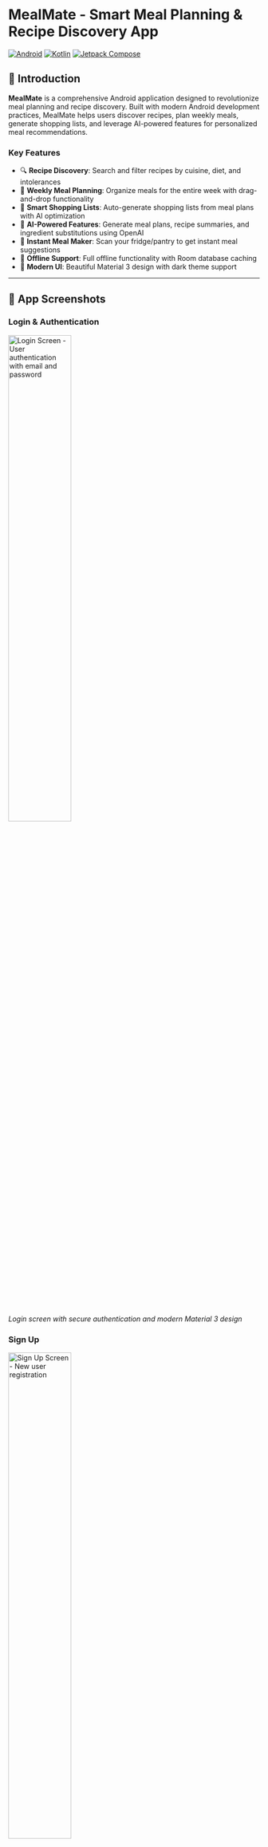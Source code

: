 # MealMate - Smart Meal Planning & Recipe Discovery App

[![Android](https://img.shields.io/badge/Platform-Android-green.svg)](https://developer.android.com/)
[![Kotlin](https://img.shields.io/badge/Language-Kotlin-blue.svg)](https://kotlinlang.org/)
[![Jetpack Compose](https://img.shields.io/badge/UI-Jetpack%20Compose-brightgreen.svg)](https://developer.android.com/jetpack/compose)

## 📱 Introduction

**MealMate** is a comprehensive Android application designed to revolutionize meal planning and recipe discovery. Built with modern Android development practices, MealMate helps users discover recipes, plan weekly meals, generate shopping lists, and leverage AI-powered features for personalized meal recommendations.

### Key Features
- 🔍 **Recipe Discovery**: Search and filter recipes by cuisine, diet, and intolerances
- 📅 **Weekly Meal Planning**: Organize meals for the entire week with drag-and-drop functionality
- 🛒 **Smart Shopping Lists**: Auto-generate shopping lists from meal plans with AI optimization
- 🤖 **AI-Powered Features**: Generate meal plans, recipe summaries, and ingredient substitutions using OpenAI
- 📸 **Instant Meal Maker**: Scan your fridge/pantry to get instant meal suggestions
- 💾 **Offline Support**: Full offline functionality with Room database caching
- 🎨 **Modern UI**: Beautiful Material 3 design with dark theme support

---

## 📸 App Screenshots

### Login & Authentication
<img src="images/login screen.png" alt="Login Screen - User authentication with email and password" width="50%">

*Login screen with secure authentication and modern Material 3 design*

### Sign Up
<img src="images/signup screen.png" alt="Sign Up Screen - New user registration" width="50%">

*User registration screen for creating new accounts*

### Home Screen
<img src="images/home screen.png" alt="Home Screen - Main dashboard with featured recipes and quick actions" width="50%">

*Main dashboard displaying featured recipes, quick access to discover recipes, and instant meal maker*

### Recipe Search & Discovery
<img src="images/recipe search screen.png" alt="Recipe Search Screen - Browse and filter recipes by various criteria" width="50%">

*Recipe discovery screen with search functionality, diet filters, and intolerance options*

### Recipe Details
<img src="images/recipe detail.png" alt="Recipe Detail Screen - Comprehensive recipe information with ingredients and instructions" width="50%">

*Detailed recipe view showing ingredients, cooking instructions, nutritional information, and AI-generated summary*

### Weekly Meal Plan
<img src="images/weekly meal plan.png" alt="Weekly Meal Plan - Organize meals for the entire week" width="50%">

*Weekly meal planner with organized breakfast, lunch, and dinner slots for each day*

### Shopping List
<img src="images/AI generated shoping list.png" alt="Shopping List - AI-optimized shopping list with checkboxes" width="50%">

*Smart shopping list with AI optimization, organized by store sections, and check-off functionality*

### AI-Generated Recipe Summary
<img src="images/AI-generated recipe summary.png" alt="AI Recipe Summary - OpenAI-powered recipe description" width="50%">

*AI-generated recipe summary providing engaging descriptions and key highlights*

### Profile Screen
<img src="images/profile screen.png" alt="Profile Screen - User profile with dietary preferences" width="50%">

*User profile displaying personal information and dietary preferences*

### Settings
<img src="images/settings screen.png" alt="Settings Screen - App configuration and preferences" width="50%">

*Settings screen for managing dietary restrictions, calorie goals, theme preferences, and notifications*

---

## 🎯 Feature Implementation Documentation

This section maps each grading criterion to its specific implementation in the codebase.

### 1. Navigation & Single Activity Architecture (10 points)

**Implementation**: All screens are managed under a single `MainActivity` using Navigation Component 3 with a navigation graph and proper back stack management.

**Screen**: All screens

**Code Reference**: 
- [MainActivity.kt#L27-L37](https://github.com/vubangsi/mealmate/blob/main/app/src/main/java/com/mercel/mealmate/MainActivity.kt#L27-L37) - Single Activity setup with Navigation
- [NavGraph.kt#L34-L122](https://github.com/vubangsi/mealmate/blob/main/app/src/main/java/com/mercel/mealmate/presentation/navigation/NavGraph.kt#L34-L122) - Navigation graph definition

**Code Snippet**:
```kotlin
@AndroidEntryPoint
class MainActivity : ComponentActivity() {
    override fun onCreate(savedInstanceState: Bundle?) {
        super.onCreate(savedInstanceState)
        enableEdgeToEdge()
        setContent {
            MealMateTheme {
                MealMateApp()
            }
        }
    }
}

@Composable
fun NavGraph(
    navController: NavHostController,
    startDestination: String = Screen.Home.route,
    modifier: Modifier = Modifier
) {
    NavHost(
        navController = navController,
        startDestination = startDestination,
        modifier = modifier
    ) {
        composable(Screen.Auth.route) { AuthScreen(...) }
        composable(Screen.Home.route) { HomeScreen(...) }
        composable(Screen.Discover.route) { DiscoverScreen(...) }
        // ... other screens with proper back stack management
    }
}
```

---

### 2. Room Database (Local Persistence) (10 points)

**Implementation**: Complete Room database implementation with entities, DAOs, and CRUD operations for recipes, meal plans, shopping items, and users.

**Screen**: All screens (data persistence layer)

**Code Reference**:
- [MealMateDatabase.kt#L18-L33](https://github.com/vubangsi/mealmate/blob/main/app/src/main/java/com/mercel/mealmate/data/local/MealMateDatabase.kt#L18-L33) - Database definition
- [RecipeDao.kt](https://github.com/vubangsi/mealmate/blob/main/app/src/main/java/com/mercel/mealmate/data/local/dao/RecipeDao.kt) - Recipe CRUD operations
- [MealPlanDao.kt](https://github.com/vubangsi/mealmate/blob/main/app/src/main/java/com/mercel/mealmate/data/local/dao/MealPlanDao.kt) - Meal plan operations
- [ShoppingDao.kt](https://github.com/vubangsi/mealmate/blob/main/app/src/main/java/com/mercel/mealmate/data/local/dao/ShoppingDao.kt) - Shopping list operations

**Code Snippet**:
```kotlin
@Database(
    entities = [
        RecipeEntity::class,
        MealEntryEntity::class,
        ShoppingItemEntity::class,
        UserEntity::class
    ],
    version = 4,
    exportSchema = false
)
@TypeConverters(Converters::class)
abstract class MealMateDatabase : RoomDatabase() {
    abstract fun recipeDao(): RecipeDao
    abstract fun mealPlanDao(): MealPlanDao
    abstract fun shoppingDao(): ShoppingDao
    abstract fun userDao(): UserDao
}
```

---

### 3. DataStore (User Preferences) (5 points)

**Implementation**: DataStore Preferences implementation for saving and retrieving user preferences including diet, intolerances, calorie goals, budget, and theme.

**Screen**: Settings Screen, Profile Screen

**Code Reference**:
- [PreferencesRepositoryImpl.kt#L14-L87](https://github.com/vubangsi/mealmate/blob/main/app/src/main/java/com/mercel/mealmate/data/repository/PreferencesRepositoryImpl.kt#L14-L87) - DataStore implementation
- [DataStoreModule.kt](https://github.com/vubangsi/mealmate/blob/main/app/src/main/java/com/mercel/mealmate/di/DataStoreModule.kt) - DataStore dependency injection

**Code Snippet**:
```kotlin
class PreferencesRepositoryImpl @Inject constructor(
    private val dataStore: DataStore<Preferences>
) : PreferencesRepository {

    private object PreferencesKeys {
        val DIET = stringPreferencesKey("diet")
        val INTOLERANCES = stringSetPreferencesKey("intolerances")
        val CALORIES_PER_DAY = intPreferencesKey("calories_per_day")
        val BUDGET_PER_WEEK = intPreferencesKey("budget_per_week")
        val THEME = stringPreferencesKey("theme")
    }

    override val userPrefs: Flow<UserPrefs> = dataStore.data
        .catch { exception ->
            if (exception is IOException) {
                emit(emptyPreferences())
            } else {
                throw exception
            }
        }
        .map { preferences ->
            UserPrefs(
                diet = preferences[PreferencesKeys.DIET],
                intolerances = preferences[PreferencesKeys.INTOLERANCES] ?: emptySet(),
                caloriesPerDay = preferences[PreferencesKeys.CALORIES_PER_DAY],
                budgetPerWeek = preferences[PreferencesKeys.BUDGET_PER_WEEK],
                theme = AppTheme.valueOf(
                    preferences[PreferencesKeys.THEME] ?: AppTheme.SYSTEM.name
                )
            )
        }
}
```

---

### 4. Retrofit (Remote Data Source) (10 points)

**Implementation**: Retrofit integration with Spoonacular API for recipe search and details, including coroutine support and proper error handling.

**Screen**: Discover Screen, Recipe Detail Screen

**Code Reference**:
- [SpoonacularApi.kt#L9-L27](https://github.com/vubangsi/mealmate/blob/main/app/src/main/java/com/mercel/mealmate/data/remote/api/SpoonacularApi.kt#L9-L27) - API interface
- [NetworkModule.kt](https://github.com/vubangsi/mealmate/blob/main/app/src/main/java/com/mercel/mealmate/di/NetworkModule.kt) - Retrofit configuration
- [RecipeRepositoryImpl.kt](https://github.com/vubangsi/mealmate/blob/main/app/src/main/java/com/mercel/mealmate/data/repository/RecipeRepositoryImpl.kt) - Repository implementation

**Code Snippet**:
```kotlin
interface SpoonacularApi {
    @GET("recipes/complexSearch")
    suspend fun searchRecipes(
        @Query("query") query: String,
        @Query("diet") diet: String? = null,
        @Query("intolerances") intolerances: String? = null,
        @Query("addRecipeInformation") addRecipeInformation: Boolean = true,
        @Query("addRecipeNutrition") addRecipeNutrition: Boolean = true,
        @Query("number") number: Int = 20,
        @Query("apiKey") apiKey: String
    ): RecipeSearchResponse

    @GET("recipes/{id}/information")
    suspend fun getRecipeById(
        @Path("id") id: Int,
        @Query("includeNutrition") includeNutrition: Boolean = true,
        @Query("apiKey") apiKey: String
    ): RecipeDto
}
```

---

### 5. WorkManager (Background Task Scheduling) (5 points)

**Implementation**: WorkManager implementation for weekly meal plan reminders and background data synchronization.

**Screen**: Background tasks (triggered automatically)

**Code Reference**:
- [WeeklyReminderWorker.kt#L19-L73](https://github.com/vubangsi/mealmate/blob/main/app/src/main/java/com/mercel/mealmate/worker/WeeklyReminderWorker.kt#L19-L73) - Weekly reminder worker
- [SyncWorker.kt](https://github.com/vubangsi/mealmate/blob/main/app/src/main/java/com/mercel/mealmate/worker/SyncWorker.kt) - Background sync worker

**Code Snippet**:
```kotlin
@HiltWorker
class WeeklyReminderWorker @AssistedInject constructor(
    @Assisted context: Context,
    @Assisted workerParams: WorkerParameters
) : CoroutineWorker(context, workerParams) {

    override suspend fun doWork(): Result {
        return try {
            createNotificationChannel()
            sendNotification()
            Result.success()
        } catch (e: Exception) {
            Result.failure()
        }
    }

    private fun sendNotification() {
        val builder = NotificationCompat.Builder(applicationContext, CHANNEL_ID)
            .setSmallIcon(R.drawable.ic_launcher_foreground)
            .setContentTitle("Plan Your Week")
            .setContentText("Don't forget to plan your meals for the upcoming week!")
            .setPriority(NotificationCompat.PRIORITY_DEFAULT)
            .setAutoCancel(true)
        // ... notification logic
    }
}
```

---

### 6. Clean Architecture Implementation (10 points)

**Implementation**: Complete Clean Architecture with data, domain, and presentation layers. Each feature is sub-packaged into screen, uistate, and viewmodel.

**Screen**: All screens

**Code Reference**:
- [Domain Layer](https://github.com/vubangsi/mealmate/tree/main/app/src/main/java/com/mercel/mealmate/domain) - Use cases and models
- [Data Layer](https://github.com/vubangsi/mealmate/tree/main/app/src/main/java/com/mercel/mealmate/data) - Repositories and data sources
- [Presentation Layer](https://github.com/vubangsi/mealmate/tree/main/app/src/main/java/com/mercel/mealmate/presentation) - ViewModels and UI

**Package Structure**:
```
com.mercel.mealmate/
├── core/                          # Core utilities
│   └── util/
├── data/                          # Data layer
│   ├── local/                     # Room database
│   │   ├── dao/
│   │   ├── entity/
│   │   └── converter/
│   ├── remote/                    # API services
│   │   ├── api/
│   │   └── dto/
│   ├── mapper/                    # Data mappers
│   └── repository/                # Repository implementations
├── domain/                        # Domain layer
│   ├── model/                     # Domain models
│   ├── repository/                # Repository interfaces
│   └── usecase/                   # Use cases
├── presentation/                  # Presentation layer
│   ├── auth/
│   │   ├── screen/
│   │   ├── uistate/
│   │   └── viewmodel/
│   ├── discover/
│   │   ├── screen/
│   │   ├── uistate/
│   │   └── viewmodel/
│   ├── detail/
│   ├── home/
│   ├── plan/
│   ├── shopping/
│   ├── profile/
│   ├── settings/
│   ├── instantmeal/
│   └── navigation/
├── di/                            # Dependency injection
└── worker/                        # Background workers
```

---

### 7. Package Hierarchy (Mandatory) (5 points)

**Implementation**: Clearly structured folders reflecting Clean Architecture layers as shown above in section 6.

**Code Reference**: See package structure in section 6 above.

---

### 8. Testing (Mandatory - ViewModel Only) (10 points)

**Implementation**: Comprehensive ViewModel unit tests using JUnit, MockK, and Turbine for testing state flows.

**Screen**: Discover Screen (ViewModel testing)

**Code Reference**:
- [DiscoverViewModelTest.kt#L27-L199](https://github.com/vubangsi/mealmate/blob/main/app/src/test/java/com/mercel/mealmate/presentation/discover/viewmodel/DiscoverViewModelTest.kt#L27-L199) - Complete ViewModel test suite

**Code Snippet**:
```kotlin
@OptIn(ExperimentalCoroutinesApi::class)
class DiscoverViewModelTest {

    private lateinit var searchRecipesUseCase: SearchRecipesUseCase
    private lateinit var toggleFavoriteUseCase: ToggleFavoriteUseCase
    private lateinit var viewModel: DiscoverViewModel
    private val testDispatcher = StandardTestDispatcher()

    @Test
    fun `searchRecipes updates state with success`() = runTest {
        // Given
        val mockRecipes = listOf(
            createMockRecipe("1", "Pasta"),
            createMockRecipe("2", "Pizza")
        )
        coEvery { 
            searchRecipesUseCase(any(), any(), any()) 
        } returns flowOf(Result.success(mockRecipes))

        // When
        viewModel = DiscoverViewModel(searchRecipesUseCase, toggleFavoriteUseCase)
        testDispatcher.scheduler.advanceUntilIdle()

        // Then
        viewModel.uiState.test {
            val state = awaitItem()
            assertFalse(state.isLoading)
            assertEquals(2, state.recipes.size)
            assertEquals("Pasta", state.recipes[0].title)
            assertEquals("Pizza", state.recipes[1].title)
            assertEquals(null, state.error)
        }
    }

    @Test
    fun `toggleFavorite calls use case`() = runTest {
        // Given
        val mockRecipes = listOf(createMockRecipe("1", "Test"))
        coEvery { 
            searchRecipesUseCase(any(), any(), any()) 
        } returns flowOf(Result.success(mockRecipes))
        viewModel = DiscoverViewModel(searchRecipesUseCase, toggleFavoriteUseCase)
        testDispatcher.scheduler.advanceUntilIdle()

        // When
        viewModel.toggleFavorite("1")
        testDispatcher.scheduler.advanceUntilIdle()

        // Then
        coVerify { toggleFavoriteUseCase("1") }
    }
}
```

---

### 9. Generative AI Integration (Mandatory) (10 points)

**Implementation**: OpenAI GPT-3.5-turbo integration for multiple AI features including meal plan generation, recipe summaries, shopping list optimization, and instant meal suggestions.

**Screen**: Weekly Meal Plan, Recipe Detail, Shopping List, Instant Meal Maker

**Code Reference**:
- [AiRepositoryImpl.kt#L12-L361](https://github.com/vubangsi/mealmate/blob/main/app/src/main/java/com/mercel/mealmate/data/repository/AiRepositoryImpl.kt#L12-L361) - AI implementation
- [OpenAiApi.kt](https://github.com/vubangsi/mealmate/blob/main/app/src/main/java/com/mercel/mealmate/data/remote/api/OpenAiApi.kt) - OpenAI API interface

#### AI Feature 1: Weekly Meal Plan Generation

**Prompt**:
```
Generate a weekly meal plan with the following preferences:
- diet: vegetarian
- calories: 2000
- intolerances: dairy

Provide a balanced meal plan for breakfast, lunch, and dinner for 7 days.
Format the response as a clear weekly schedule.
```

**Code Snippet**:
```kotlin
override suspend fun generateWeeklyPlan(preferences: Map<String, Any>): Result<String> {
    return try {
        val prompt = buildString {
            append("Generate a weekly meal plan with the following preferences:\n")
            preferences.forEach { (key, value) ->
                append("- $key: $value\n")
            }
            append("\nProvide a balanced meal plan for breakfast, lunch, and dinner for 7 days. ")
            append("Format the response as a clear weekly schedule.")
        }

        val response = withTimeoutOrNull(TIMEOUT_MS) {
            openAiApi.generateCompletion(
                authHeader = "Bearer $apiKey",
                request = OpenAiRequest(
                    model = "gpt-3.5-turbo",
                    messages = listOf(
                        ChatMessage(role = "system", content = "You are a helpful meal planning assistant."),
                        ChatMessage(role = "user", content = prompt)
                    ),
                    temperature = 0.7,
                    maxTokens = 2048
                )
            )
        }
        
        Result.success(response?.choices?.firstOrNull()?.message?.content ?: "No plan generated")
    } catch (e: Exception) {
        Result.failure(Exception("Failed to generate meal plan: ${e.message}"))
    }
}
```

**Screenshot**: See "Weekly Meal Plan" screenshot above

---

#### AI Feature 2: Recipe Summary Generation

**Prompt**:
```
Create a brief, engaging summary for this recipe:
Title: Chicken Parmesan
Ingredients: chicken breast, marinara sauce, mozzarella cheese, parmesan cheese, breadcrumbs

Provide a 2-3 sentence description highlighting key flavors and appeal.
```

**Code Snippet**:
```kotlin
override suspend fun generateRecipeSummary(
    recipeTitle: String,
    ingredients: List<String>
): Result<String> {
    return try {
        val prompt = """
            Create a brief, engaging summary for this recipe:
            Title: $recipeTitle
            Ingredients: ${ingredients.joinToString(", ")}

            Provide a 2-3 sentence description highlighting key flavors and appeal.
        """.trimIndent()

        val response = withTimeoutOrNull(TIMEOUT_MS) {
            openAiApi.generateCompletion(
                authHeader = "Bearer $apiKey",
                request = OpenAiRequest(
                    model = "gpt-3.5-turbo",
                    messages = listOf(
                        ChatMessage(role = "system", content = "You are a helpful culinary assistant."),
                        ChatMessage(role = "user", content = prompt)
                    ),
                    temperature = 0.7,
                    maxTokens = 500
                )
            )
        }
        
        Result.success(response?.choices?.firstOrNull()?.message?.content ?: "No summary generated")
    } catch (e: Exception) {
        Result.failure(Exception("Failed to generate summary: ${e.message}"))
    }
}
```

**Screenshot**: See "AI-Generated Recipe Summary" screenshot above

---

#### AI Feature 3: Shopping List Optimization

**Prompt**:
```
Optimize this shopping list by grouping items by store section:
- Tomatoes
- Chicken breast
- Milk
- Bread
- Apples

Group items into: Produce, Dairy, Meat, Pantry, Frozen, Bakery, Other
```

**Code Snippet**:
```kotlin
override suspend fun optimizeShoppingList(items: List<String>): Result<String> {
    return try {
        val prompt = """
            Optimize this shopping list by grouping items by store section:
            ${items.joinToString("\n")}

            Group items into: Produce, Dairy, Meat, Pantry, Frozen, Bakery, Other
        """.trimIndent()

        val response = withTimeoutOrNull(TIMEOUT_MS) {
            openAiApi.generateCompletion(
                authHeader = "Bearer $apiKey",
                request = OpenAiRequest(
                    model = "gpt-3.5-turbo",
                    messages = listOf(
                        ChatMessage(role = "system", content = "You are a helpful shopping assistant."),
                        ChatMessage(role = "user", content = prompt)
                    ),
                    temperature = 0.7,
                    maxTokens = 1000
                )
            )
        }
        
        Result.success(response?.choices?.firstOrNull()?.message?.content ?: "No optimization generated")
    } catch (e: Exception) {
        Result.failure(Exception("Failed to optimize shopping list: ${e.message}"))
    }
}
```

**Screenshot**: See "AI Generated Shopping List" screenshot above

---

#### AI Feature 4: Instant Meal Plan from Available Ingredients

**Prompt**:
```
Create an instant meal plan for today (breakfast, lunch, dinner) using ONLY these available ingredients:

AVAILABLE INGREDIENTS:
- Eggs
- Bread
- Tomatoes
- Chicken breast
- Rice

REQUIREMENTS:
- Use only ingredients from the list above
- Create balanced, nutritious meals
- Provide quick, simple recipes (15-30 minutes max)
- Include cooking instructions and estimated prep/cook times
```

**Code Snippet**:
```kotlin
override suspend fun generateInstantMealPlan(availableIngredients: List<String>): Result<String> {
    return try {
        val prompt = """
        Create an instant meal plan for today (breakfast, lunch, dinner) using ONLY these available ingredients:
        
        AVAILABLE INGREDIENTS:
        ${availableIngredients.joinToString("\n")}
        
        REQUIREMENTS:
        - Use only ingredients from the list above
        - Create balanced, nutritious meals
        - Provide quick, simple recipes (15-30 minutes max)
        - Suggest substitutions if certain ingredients are missing
        - Include cooking instructions and estimated prep/cook times
        
        FORMAT:
        BREAKFAST:
        - Recipe Name
        - Ingredients used: [list]
        - Instructions: [brief steps]
        - Prep time: X minutes
        
        LUNCH:
        [same format]
        
        DINNER:
        [same format]
        
        SHOPPING NOTES:
        [Any critical missing ingredients needed for better meals]
        """

        val response = withTimeoutOrNull(TIMEOUT_MS) {
            openAiApi.generateCompletion(
                authHeader = "Bearer $apiKey",
                request = OpenAiRequest(
                    model = "gpt-3.5-turbo",
                    messages = listOf(
                        ChatMessage(role = "system", content = "You are an expert chef and meal planning assistant."),
                        ChatMessage(role = "user", content = prompt)
                    ),
                    temperature = 0.7,
                    maxTokens = 2048
                )
            )
        }
        
        Result.success(response?.choices?.firstOrNull()?.message?.content ?: "Unable to generate meal plan")
    } catch (e: Exception) {
        Result.failure(e)
    }
}
```

---

### 10. Project Documentation (README) (10 points)

**Implementation**: This comprehensive README file with all required sections.

---

### 11. User Interface & UX Design (5 points)

**Implementation**: Modern UI built with Jetpack Compose and Material 3, featuring dynamic color theming, dark mode support, and responsive layouts.

**Screen**: All screens

**Code Reference**:
- [Theme.kt](https://github.com/vubangsi/mealmate/blob/main/app/src/main/java/com/mercel/mealmate/ui/theme/Theme.kt) - Material 3 theme
- All screen implementations use Compose with Material 3 components

---

### 12. Functionality & Stability (5 points)

**Implementation**: App runs without crashes, handles configuration changes, and provides proper error handling throughout.

**Features**:
- Proper error states with retry actions
- Loading states for async operations
- Configuration change handling via ViewModels
- Offline support with Room caching

---

### 13. Wholeness / SCI Connection (5 points)

**Reflection**: 

MealMate embodies the Science of Creative Intelligence principle of **"Harmony exists in the diversity of Natural Law"**. Just as nature maintains perfect balance through diverse ecosystems, MealMate harmonizes various aspects of healthy living:

- **Nutritional Balance**: The app helps users maintain dietary harmony by considering multiple factors - calories, nutrients, dietary restrictions, and personal preferences.
- **Time Management**: By planning meals in advance, users create harmony between their busy schedules and healthy eating habits.
- **Resource Optimization**: The AI-powered shopping list optimization reflects nature's efficiency, minimizing waste and maximizing utility.
- **Wholeness in Technology**: The integration of multiple technologies (AI, local storage, cloud APIs) works in harmony to create a seamless user experience.

This principle reminds us that true wellness comes from balancing all aspects of life - nutrition, planning, and mindful consumption - just as MealMate integrates diverse features into a unified, harmonious whole.

---

## 🏗️ Technical Details

### System Architecture

MealMate follows **Clean Architecture** principles with clear separation of concerns across three main layers:

#### Architecture Diagram

```
┌─────────────────────────────────────────────────────────────┐
│                     Presentation Layer                       │
│  ┌──────────────┐  ┌──────────────┐  ┌──────────────┐      │
│  │   Screens    │  │   ViewModels │  │   UI States  │      │
│  │  (Compose)   │◄─┤   (Logic)    │◄─┤   (State)    │      │
│  └──────────────┘  └──────────────┘  └──────────────┘      │
└─────────────────────────────────────────────────────────────┘
                            │
                            ▼
┌─────────────────────────────────────────────────────────────┐
│                      Domain Layer                            │
│  ┌──────────────┐  ┌──────────────┐  ┌──────────────┐      │
│  │  Use Cases   │  │  Repositories│  │    Models    │      │
│  │  (Business)  │─►│  (Interfaces)│  │   (Entities) │      │
│  └──────────────┘  └──────────────┘  └──────────────┘      │
└─────────────────────────────────────────────────────────────┘
                            │
                            ▼
┌─────────────────────────────────────────────────────────────┐
│                       Data Layer                             │
│  ┌──────────────┐  ┌──────────────┐  ┌──────────────┐      │
│  │ Repositories │  │  Local (Room)│  │ Remote (API) │      │
│  │     Impl     │─►│   Database   │  │   Retrofit   │      │
│  └──────────────┘  └──────────────┘  └──────────────┘      │
└─────────────────────────────────────────────────────────────┘
```

#### Data Flow

1. **User Interaction** → Screen (Compose UI)
2. **Screen** → ViewModel (Event)
3. **ViewModel** → Use Case (Business Logic)
4. **Use Case** → Repository (Data Request)
5. **Repository** → Local DB / Remote API
6. **Data** → Repository → Use Case → ViewModel
7. **ViewModel** → UI State → Screen (Update UI)

---

### Technology Stack

| Category | Technology | Purpose |
|----------|-----------|---------|
| **Language** | Kotlin | Primary programming language |
| **UI Framework** | Jetpack Compose | Modern declarative UI |
| **Design System** | Material 3 | UI components and theming |
| **Architecture** | Clean Architecture | Separation of concerns |
| **Dependency Injection** | Hilt | Dependency management |
| **Local Database** | Room | Offline data persistence |
| **Preferences** | DataStore | User preferences storage |
| **Networking** | Retrofit + Moshi | API communication |
| **Image Loading** | Coil | Async image loading |
| **Background Tasks** | WorkManager | Scheduled tasks |
| **Navigation** | Navigation Compose | Screen navigation |
| **Concurrency** | Coroutines + Flow | Async operations |
| **AI Integration** | OpenAI API | Generative AI features |
| **Recipe API** | Spoonacular API | Recipe data source |
| **Testing** | JUnit + MockK + Turbine | Unit testing |

---

### API Integration

#### Spoonacular API
- **Base URL**: `https://api.spoonacular.com/`
- **Endpoints**:
  - `GET /recipes/complexSearch` - Search recipes with filters
  - `GET /recipes/{id}/information` - Get recipe details

#### OpenAI API
- **Base URL**: `https://api.openai.com/v1/`
- **Endpoints**:
  - `POST /chat/completions` - Generate AI responses
- **Model**: GPT-3.5-turbo

---

### Domain Models

#### Recipe
```kotlin
data class Recipe(
    val id: String,
    val title: String,
    val imageUrl: String?,
    val servings: Int,
    val readyInMinutes: Int,
    val cuisines: List<String>,
    val diets: List<String>,
    val ingredients: List<Ingredient>,
    val steps: List<String>,
    val nutrients: Nutrients,
    val isFavorite: Boolean
)
```

#### MealEntry
```kotlin
data class MealEntry(
    val id: String,
    val recipeId: String,
    val dayOfWeek: Int,
    val slot: MealSlot
)

enum class MealSlot { BREAKFAST, LUNCH, DINNER }
```

#### ShoppingItem
```kotlin
data class ShoppingItem(
    val id: String,
    val ingredientName: String,
    val quantity: String,
    val section: String?,
    val checked: Boolean
)
```

#### UserPrefs
```kotlin
data class UserPrefs(
    val diet: String?,
    val intolerances: Set<String>,
    val caloriesPerDay: Int?,
    val budgetPerWeek: Int?,
    val theme: AppTheme
)

enum class AppTheme { SYSTEM, LIGHT, DARK }
```

---

## 🚀 Setup Instructions

### Prerequisites
- **Android Studio**: Hedgehog (2023.1.1) or later
- **JDK**: 21
- **Android SDK**: API level 26+ (Android 8.0+)
- **Spoonacular API Key**: [Get one here](https://spoonacular.com/food-api)
- **OpenAI API Key**: [Get one here](https://platform.openai.com/api-keys)

### Installation Steps

1. **Clone the repository**
   ```bash
   git clone https://github.com/vubangsi/mealmate.git
   cd mealmate
   ```

2. **Configure API Keys**
   
   Create a `local.properties` file in the root directory (use `local.properties.template` as reference):
   ```properties
   sdk.dir=/path/to/Android/sdk
   SPOONACULAR_API_KEY=your_spoonacular_api_key_here
   OPENAI_API_KEY=your_openai_api_key_here
   GEMINI_API_KEY=your_gemini_api_key_here  # Optional
   ```

3. **Open in Android Studio**
   - Launch Android Studio
   - Select "Open an Existing Project"
   - Navigate to the cloned `mealmate` directory
   - Wait for Gradle sync to complete

4. **Build the project**
   ```bash
   ./gradlew build
   ```

5. **Run the app**
   - Connect an Android device or start an emulator (API 26+)
   - Click the "Run" button in Android Studio or use:
   ```bash
   ./gradlew installDebug
   ```

### Configuration

#### Build Variants
- **Debug**: Development build with logging enabled
- **Release**: Production build with ProGuard optimization

#### Minimum Requirements
- **Min SDK**: 26 (Android 8.0)
- **Target SDK**: 36 (Android 14)
- **Compile SDK**: 35

---

## 🧪 Testing

### Running Tests

#### Unit Tests
```bash
./gradlew test
```

#### Instrumented Tests
```bash
./gradlew connectedAndroidTest
```

### Test Coverage

The project includes comprehensive ViewModel unit tests covering:
- State management and updates
- Use case interactions
- Error handling
- User input validation
- Asynchronous operations

**Test Report Summary**:

<img src="images/Test Report Summary.png" alt="Test Report Summary - Comprehensive test results" width="70%">

*Complete test report showing successful ViewModel testing with JUnit, MockK, and Turbine*

---

## 🔐 Security

- **API Keys**: Stored securely in `local.properties` (not committed to version control)
- **BuildConfig**: API keys injected at build time
- **Network Security**: HTTPS-only connections
- **Data Privacy**: User data stored locally with Room encryption support

---

## 📱 Features Overview

### Core Features
- ✅ **User Authentication**: Secure login and registration
- ✅ **Recipe Discovery**: Search with filters (diet, intolerances, cuisine)
- ✅ **Recipe Details**: Comprehensive information with AI summaries
- ✅ **Favorites**: Save and manage favorite recipes
- ✅ **Weekly Meal Planning**: Organize meals by day and meal type
- ✅ **Shopping Lists**: Auto-generate from meal plans
- ✅ **AI Optimization**: Smart shopping list organization
- ✅ **Instant Meal Maker**: Generate meals from available ingredients
- ✅ **Offline Mode**: Full functionality without internet
- ✅ **Dark Theme**: System-aware theme switching
- ✅ **Notifications**: Weekly meal planning reminders

### Bonus Features
- ✅ **UI Animations**: Smooth transitions and motion
- ✅ **Offline Sync**: Automatic data synchronization
- ✅ **Camera Integration**: Scan fridge/pantry for ingredients

---

## 🔮 Future Enhancements

- [ ] **Social Features**: Share recipes and meal plans with friends
- [ ] **Nutrition Tracking**: Detailed calorie and macro tracking
- [ ] **Grocery Store Integration**: Direct ordering from shopping lists
- [ ] **Voice Commands**: Hands-free cooking instructions
- [ ] **Recipe Import**: Import recipes from websites
- [ ] **Meal Prep Mode**: Batch cooking suggestions
- [ ] **Multi-language Support**: Localization for more languages
- [ ] **Wear OS Support**: Smartwatch companion app
- [ ] **Widget Support**: Home screen widgets for quick access

---

## 👨‍💻 Author / Contributors

**Mercel Vubangsi**
- **Course**: CS473 - Mobile Application Development
- **Block**: October 2025
- **Email**: mvubbangsi@miu.edu
- **GitHub**: [github.com/vubangsi](https://github.com/vubangsi)

---

## 📄 License

This project is developed as part of the CS473 course at Maharishi International University.

---

## 🙏 Acknowledgments

- **Spoonacular API** for providing comprehensive recipe data
- **OpenAI** for GPT-3.5-turbo AI capabilities
- **Android Jetpack** team for modern development tools
- **MIU Faculty** for guidance and support

---

## 📞 Support

For questions or issues, please contact:
- Email: mvubbangsi@miu.edu
- GitHub Issues: [https://github.com/vubangsi/mealmate/issues](https://github.com/vubangsi/mealmate/issues)

---

**Built with ❤️ using Kotlin and Jetpack Compose**

